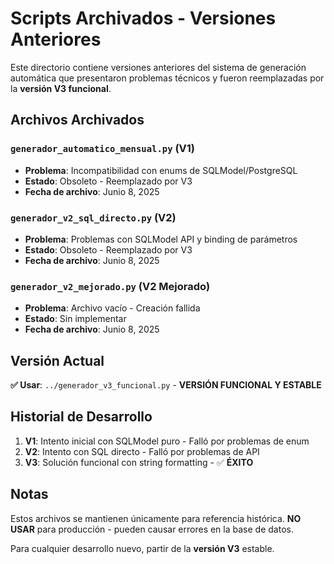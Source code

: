 # Scripts Archivados - Versiones Anteriores

Este directorio contiene versiones anteriores del sistema de generación automática que presentaron problemas técnicos y fueron reemplazadas por la **versión V3 funcional**.

## Archivos Archivados

### `generador_automatico_mensual.py` (V1)
- **Problema**: Incompatibilidad con enums de SQLModel/PostgreSQL
- **Estado**: Obsoleto - Reemplazado por V3
- **Fecha de archivo**: Junio 8, 2025

### `generador_v2_sql_directo.py` (V2)
- **Problema**: Problemas con SQLModel API y binding de parámetros
- **Estado**: Obsoleto - Reemplazado por V3  
- **Fecha de archivo**: Junio 8, 2025

### `generador_v2_mejorado.py` (V2 Mejorado)
- **Problema**: Archivo vacío - Creación fallida
- **Estado**: Sin implementar
- **Fecha de archivo**: Junio 8, 2025

## Versión Actual

**✅ Usar**: `../generador_v3_funcional.py` - **VERSIÓN FUNCIONAL Y ESTABLE**

## Historial de Desarrollo

1. **V1**: Intento inicial con SQLModel puro - Falló por problemas de enum
2. **V2**: Intento con SQL directo - Falló por problemas de API 
3. **V3**: Solución funcional con string formatting - ✅ **ÉXITO**

## Notas

Estos archivos se mantienen únicamente para referencia histórica. 
**NO USAR** para producción - pueden causar errores en la base de datos.

Para cualquier desarrollo nuevo, partir de la **versión V3** estable.

